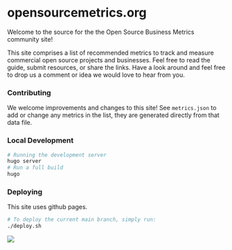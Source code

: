 # opensourcemetrics.org

Welcome to the source for the the Open Source Business Metrics community site!

This site comprises a list of recommended metrics to track and measure commercial open source projects and businesses. Feel free to read the guide, submit resources, or share the links. Have a look around and feel free to drop us a comment or idea we would love to hear from you.

### Contributing

We welcome improvements and changes to this site! See `metrics.json` to add or change any metrics in the list, they are generated directly from that data file.

### Local Development

```bash
# Running the development server
hugo server
# Run a full build
hugo
```

### Deploying

This site uses github pages.

```bash
# To deploy the current main branch, simply run:
./deploy.sh
```

<img referrerpolicy="no-referrer-when-downgrade" src="https://static.scarf.sh/a.png?x-pxid=d07b3dcc-a2cc-4397-9412-3084179aed91" />
